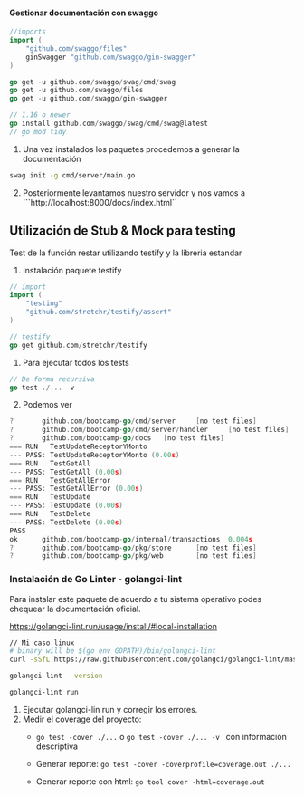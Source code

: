 #### Gestionar documentación con swaggo

```go
//imports
import (
    "github.com/swaggo/files"
    ginSwagger "github.com/swaggo/gin-swagger"
)
```

```go
go get -u github.com/swaggo/swag/cmd/swag
go get -u github.com/swaggo/files
go get -u github.com/swaggo/gin-swagger

// 1.16 o newer
go install github.com/swaggo/swag/cmd/swag@latest
// go mod tidy
```


1. Una vez instalados los paquetes procedemos a generar la documentación

```zsh
swag init -g cmd/server/main.go
```

2. Posteriormente levantamos nuestro servidor y nos vamos a ```http://localhost:8000/docs/index.html``


## Utilización de Stub & Mock para testing

Test de la función restar utilizando testify y la libreria estandar

1. Instalación paquete testify

```go
// import 
import (
	"testing"
	"github.com/stretchr/testify/assert"
)

// testify 
go get github.com/stretchr/testify
```

1. Para ejecutar todos los tests

```go
// De forma recursiva 
go test ./... -v 
```

2. Podemos ver 

```go
?       github.com/bootcamp-go/cmd/server     [no test files]
?       github.com/bootcamp-go/cmd/server/handler     [no test files]
?       github.com/bootcamp-go/docs   [no test files]
=== RUN   TestUpdateReceptorYMonto
--- PASS: TestUpdateReceptorYMonto (0.00s)
=== RUN   TestGetAll
--- PASS: TestGetAll (0.00s)
=== RUN   TestGetAllError
--- PASS: TestGetAllError (0.00s)
=== RUN   TestUpdate
--- PASS: TestUpdate (0.00s)
=== RUN   TestDelete
--- PASS: TestDelete (0.00s)
PASS
ok      github.com/bootcamp-go/internal/transactions  0.004s
?       github.com/bootcamp-go/pkg/store      [no test files]
?       github.com/bootcamp-go/pkg/web        [no test files]
```


### Instalación de Go Linter - golangci-lint 

Para instalar este paquete de acuerdo a tu sistema operativo podes chequear la documentación oficial.

https://golangci-lint.run/usage/install/#local-installation

```zsh
// Mi caso linux
# binary will be $(go env GOPATH)/bin/golangci-lint
curl -sSfL https://raw.githubusercontent.com/golangci/golangci-lint/master/install.sh | sh -s -- -b $(go env GOPATH)/bin v1.46.2

golangci-lint --version

golangci-lint run
```

1. Ejecutar golangci-lin run y corregir los errores.
2. Medir el coverage del proyecto: 
    - ```go test -cover ./...```  o ```go test -cover ./... -v ``` con información descriptiva

    - Generar reporte: ```go test -cover -coverprofile=coverage.out ./...```
    - Generar reporte con html: ```go tool cover -html=coverage.out``` 

